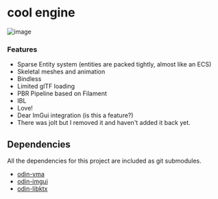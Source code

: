 # cool engine
![image](https://github.com/user-attachments/assets/0e3af819-ab20-4298-9110-d058bb5e4003)

### Features
- Sparse Entity system (entities are packed tightly, almost like an ECS)
- Skeletal meshes and animation
- Bindless
- Limited glTF loading
- PBR Pipeline based on Filament
- IBL
- Love!
- Dear ImGui integration (is this a feature?)
- There was jolt but I removed it and haven't added it back yet.

## Dependencies

 All the dependencies for this project are included as git submodules.
 
 - [odin-vma](https://github.com/DanielGavin/odin-vma)
 - [odin-imgui](https://gitlab.com/L-4/odin-imgui)
 - [odin-libktx](https://github.com/DanielGavin/odin-libktx)
